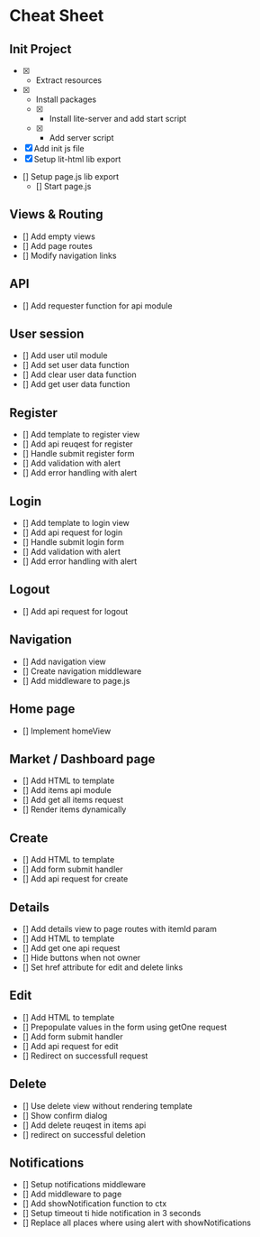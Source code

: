 # Cheat Sheet

## Init Project
- [x] - Extract resources
- [x] - Install packages
  - [x] - Install lite-server and add start script
  - [x] - Add server script
- [x] Add init js file
- [x] Setup lit-html lib export 
- [] Setup page.js lib export
  - [] Start page.js

## Views & Routing
- [] Add empty views
- [] Add page routes
- [] Modify navigation links

## API
- [] Add requester function for api module

## User session
- [] Add user util module
- [] Add set user data function
- [] Add clear user data function
- [] Add get user data function

## Register
- [] Add template to register view
- [] Add api reuqest for register
- [] Handle submit register form
- [] Add validation with alert
- [] Add error handling with alert

## Login
- [] Add template to login view
- [] Add api request for login
- [] Handle submit login form
- [] Add validation with alert
- [] Add error handling with alert

## Logout
- [] Add api request for logout

## Navigation
- [] Add navigation view
- [] Create navigation middleware
- [] Add middleware to page.js

## Home page
- [] Implement homeView

## Market / Dashboard page
- [] Add HTML to template
- [] Add items api module
- [] Add get all items request
- [] Render items dynamically

## Create 
- [] Add HTML to template
- [] Add form submit handler
- [] Add api request for create

## Details 
- [] Add details view to page routes with itemId param 
- [] Add HTML to template
- [] Add get one api request
- [] Hide buttons when not owner
- [] Set href attribute for edit and delete links

## Edit 
- [] Add HTML to template
- [] Prepopulate values in the form using getOne request
- [] Add form submit handler
- [] Add api request for edit
- [] Redirect on successfull request

## Delete
- [] Use delete view without rendering template
- [] Show confirm dialog
- [] Add delete reuqest in items api
- [] redirect on successful deletion

## Notifications
- [] Setup notifications middleware
- [] Add middleware to page
- [] Add showNotification function to ctx
- [] Setup timeout ti hide notification in 3 seconds
- [] Replace all places where using alert with showNotifications